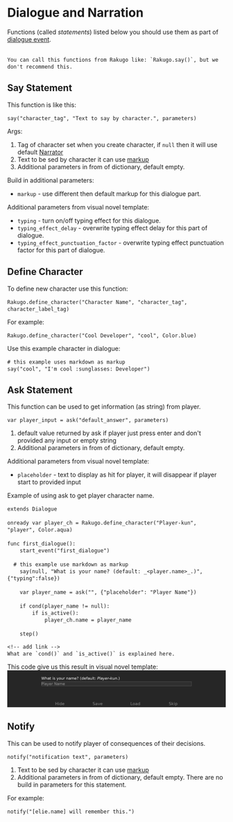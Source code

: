 # Dialogue and Narration

Functions (called _statements_) listed below you should use them as part of [dialogue event](dialogue_node.html#create-dialogue-event).

```{note}

You can call this functions from Rakugo like: `Rakugo.say()`, but we don't recommend this.
```

## Say Statement

This function is like this:

```gdscript
say("character_tag", "Text to say by character.", parameters)
```

Args:

1. Tag of character set when you create character, if `null` then it will use default [Narrator](project_setup.html#Narrator)
1. Text to be sed by character it can use [markup](text.md)
1. Additional parameters in from of dictionary, default empty.

Build in additional parameters:

- `markup` - use different then default markup for this dialogue part.

Additional parameters from visual novel template:

- `typing` - turn on/off typing effect for this dialogue.
- `typing_effect_delay` - overwrite typing effect delay for this part of dialogue.
- `typing_effect_punctuation_factor` - overwrite typing effect punctuation factor for this part of dialogue.

## Define Character

To define new character use this function:

```gdscript
Rakugo.define_character("Character Name", "character_tag", character_label_tag)
```

For example:

```gdscript
Rakugo.define_character("Cool Developer", "cool", Color.blue)
```

Use this example character in dialogue:

```gdscript
# this example uses markdown as markup
say("cool", "I'm cool :sunglasses: Developer")
```

<!-- todo add screen shot -->

## Ask Statement

This function can be used to get information (as string) from player.

```gdscript
var player_input = ask("default_answer", parameters)
```

1. default value returned by ask if player just press enter and don't provided any input or empty string
2. Additional parameters in from of dictionary, default empty.

Additional parameters from visual novel template:

- `placeholder` - text to display as hit for player, it will disappear if player start to provided input

Example of using ask to get player character name.

```gdscript
extends Dialogue

onready var player_ch = Rakugo.define_character("Player-kun", "player", Color.aqua)

func first_dialogue():
	start_event("first_dialogue")

  # this example use markdown as markup
	say(null, "What is your name? (default: _<player.name>_.)", {"typing":false})

	var player_name = ask("", {"placeholder": "Player Name"})

	if cond(player_name != null):
		if is_active():
			player_ch.name = player_name

	step()
```

```{note}
<!-- add link -->
What are `cond()` and `is_active()` is explained here.
```

This code give us this result in visual novel template:
![](_images/dialogue/ask.png)

## Notify

This can be used to notify player of consequences of their decisions.

```gdscript
notify("notification text", parameters)
```

1. Text to be sed by character it can use [markup](text.md)
1. Additional parameters in from of dictionary, default empty.
   There are no build in parameters for this statement.

For example:

```gdscript
notify("[elie.name] will remember this.")
```

<!-- todo add screen shot -->
